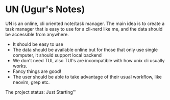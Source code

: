 # UN (Ugur's Notes)

UN is an online, cli oriented note/task manager. The main idea is to create a task manager that is
easy to use for a cli-nerd like me, and the data should be accessible from anywhere.

- It should be easy to use
- The data should be available online but for those that only use single computer, it should support local backend
- We don't need TUI, also TUI's are incompatible with how unix cli usually works.
- Fancy things are good!
- The user should be able to take advantage of their usual workflow, like neovim, grep etc.

The project status: Just Starting™
